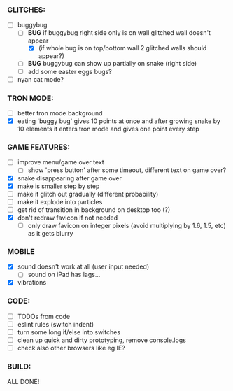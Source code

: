 ### GLITCHES:

- [ ] buggybug
  - [ ] **BUG** if buggybug right side only is on wall glitched wall doesn't appear
      - [x] (if whole bug is on top/bottom wall 2 glitched walls should appear?)
  - [ ] **BUG** buggybug can show up partially on snake (right side)
  - [ ] add some easter eggs bugs?

- [ ] nyan cat mode?

### TRON MODE:

- [ ] better tron mode background
- [x] eating 'buggy bug' gives 10 points at once and after growing snake by 10 elements it enters tron mode and gives one point every step

### GAME FEATURES:

- [ ] improve menu/game over text
  - [ ] show 'press button' after some timeout, different text on game over?
- [x] snake disappearing after game over
 - [x] make is smaller step by step
 - [ ] make it glitch out gradually (different probability)
 - [ ] make it explode into particles
- [ ] get rid of transition in background on desktop too (?)
- [x] don't redraw favicon if not needed
  - [ ] only draw favicon on integer pixels (avoid multiplying by 1.6, 1.5, etc) as it gets blurry

### MOBILE

- [x] sound doesn't work at all (user input needed)
  - [ ] sound on iPad has lags...
- [x] vibrations

### CODE:

- [ ] TODOs from code
- [ ] eslint rules (switch indent)
- [ ] turn some long if/else into switches
- [ ] clean up quick and dirty prototyping, remove console.logs
- [ ] check also other browsers like eg IE?

### BUILD:

ALL DONE!
